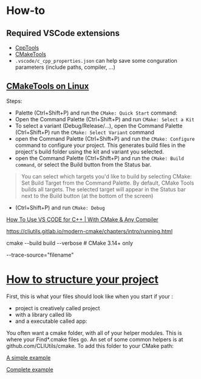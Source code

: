 # How-to

## Required VSCode extensions
- [CppTools](https://marketplace.visualstudio.com/items?itemName=ms-vscode.cpptools)
- [CMakeTools](https://marketplace.visualstudio.com/items?itemName=ms-vscode.cmake-tools)
- `.vscode/c_cpp_properties.json` can help save some conguration parameters (include paths, compiler, ...)

## [CMakeTools on Linux](https://code.visualstudio.com/docs/cpp/cmake-linux)

Steps:
- Palette (Ctrl+Shift+P) and run the `CMake: Quick Start` command:
- Open the Command Palette (Ctrl+Shift+P) and run `CMake: Select a Kit`
- To select a variant (Debug/Release/...), open the Command Palette (Ctrl+Shift+P) run the `CMake: Select Variant` command
- open the Command Palette (Ctrl+Shift+P) and run the `CMake: Configure` command to configure your project. This generates build files in the project's build folder using the kit and variant you selected.
- open the Command Palette (Ctrl+Shift+P) and run the `CMake: Build command`, or select the Build button from the Status bar.
> You can select which targets you'd like to build by selecting CMake: Set Build Target from the Command Palette. By default, CMake Tools builds all targets. 
> The selected target will appear in the Status bar next to the Build button (at the bottom of the screen)
-  (Ctrl+Shift+P) and run `CMake: Debug`


[How To Use VS CODE for C++ | With CMake & Any Compiler](https://www.youtube.com/watch?v=gGxi500Q5uE)


https://cliutils.gitlab.io/modern-cmake/chapters/intro/running.html

cmake --build build --verbose # CMake 3.14+ only

--trace-source="filename"


# [How to structure your project](https://cliutils.gitlab.io/modern-cmake/chapters/basics/structure.html)

First, this is what your files should look like when you start if your :
- project is creatively called project
- with a library called lib
- and a executable called app:


You often want a cmake folder, with all of your helper modules. This is where your Find*.cmake files go. An set of some common helpers is at github.com/CLIUtils/cmake. To add this folder to your CMake path:


[A simple example](https://cliutils.gitlab.io/modern-cmake/chapters/basics/example.html)

[Complete example](https://gitlab.com/CLIUtils/modern-cmake/tree/master/examples/simple-project)